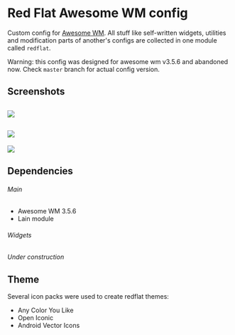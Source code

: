 # Red Flat Awesome WM config
Custom config for [Awesome WM](http://awesome.naquadah.org). All stuff like self-written widgets, utilities and modification parts of another's configs are collected in one module called `redflat`.

Warning: this config was designed for awesome wm v3.5.6 and abandoned now. Check `master` branch for actual config version.

Screenshots
----------
![](https://github.com/worron/awesome-config/wiki/images/red-1.png)
---
![](https://github.com/worron/awesome-config/wiki/images/blue-1.png)
---
![](https://github.com/worron/awesome-config/wiki/images/orange-1.png)

Dependencies
------------
###### Main
* Awesome WM 3.5.6
* Lain module

###### Widgets
*Under construction*

Theme
-----
Several icon packs were used to create redflat themes:
* Any Color You Like
* Open Iconic
* Android Vector Icons
